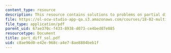 ```yaml
---
content_type: resource
description: This resource contains solutions to problems on partial differentiation.
file: https://ol-ocw-studio-app-qa.s3.amazonaws.com/courses/18-02-multivariable-calculus-spring-2006/c8ae96d0e42e968ca4e78ae8884beb1f_part_diff_sol.pdf
file_type: application/pdf
parent_uid: 67ae370c-f433-8938-d073-ce4bed07e885
resourcetype: Document
title: part_diff_sol.pdf
uid: c8ae96d0-e42e-968c-a4e7-8ae8884beb1f
---
```

